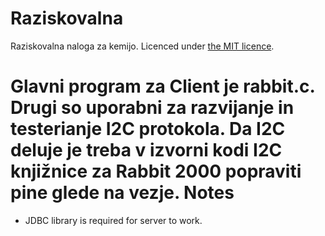 Raziskovalna
=============
Raziskovalna naloga za kemijo. Licenced under <a href="https://github.com/The-C-Code/Raziskovalna/blob/master/LICENSE" target="_blank">the MIT licence</a>.

Glavni program za Client je rabbit.c. Drugi so uporabni za razvijanje in testerianje I2C protokola. Da I2C deluje je treba v izvorni kodi I2C knjižnice za Rabbit 2000 popraviti pine glede na vezje.
Notes
=====
- JDBC library is required for server to work.
